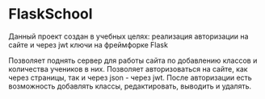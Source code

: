 # FlaskSchool

Данный проект создан в учебных целях: реализация авторизации на сайте и через jwt ключи на фреймфорке Flask

Позволяет поднять сервер для работы сайта по добавлению классов и количества учеников в них.
Позволяет авторизоваться на сайте, как через страницы, так и через json - через jwt. 
После авторизации есть возможность добавлять классы, редактировать, выводить и удалять. 
